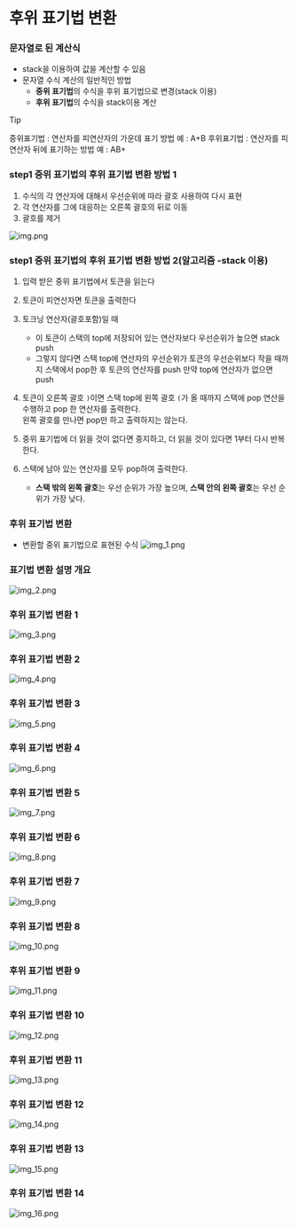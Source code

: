 # 후위 표기법 변환

### 문자열로 된 계산식

- stack을 이용하여 값을 계산할 수 있음
- 문자열 수식 계산의 일반적인 방법
    - **중위 표기법**의 수식을 후위 표기법으로 변경(stack 이용)
    - **후위 표기법**의 수식을 stack이용 계산

> [!TIP]
> 중위표기법 : 연산자를 피연산자의 가운데 표기 방법 예 : A+B
> 후위표기법 : 연산자를 피연산자 뒤에 표기하는 방법 예 : AB+

### step1 중위 표기법의 후위 표기법 변환 방법 1

1. 수식의 각 연산자에 대해서 우선순위에 따라 괄호 사용하여 다시 표현
2. 각 연산자를 그에 대응하는 오른쪽 괄호의 뒤로 이동
3. 괄호를 제거

![img.png](1_img/img.png)

### step1 중위 표기법의 후위 표기법 변환 방법 2(알고리즘 -stack 이용)

1. 입력 받은 중위 표기법에서 토큰을 읽는다
2. 토큰이 피연산자면 토큰을 출력한다
3. 토크닝 연산자(괄호포함)일 때

    - 이 토큰이 스택의 top에 저장되어 있는 연산자보다 우선순위가 높으면 stack push
    - 그렇지 않다면 스택 top에 연산자의 우선순위가 토큰의 우선순위보다 작을 때까지 스택에서 pop한 후 토큰의 연산자를 push 만약 top에 연산자가 없으면 push

4. 토큰이 오른쪽 괄호 `)`이면 스택 top에 왼쪽 괄호 `(`가 올 때까지 스택에 pop 연산을 수행하고 pop 한 연산자를 출력한다.  
   왼쪽 괄호를 만나면 pop만 하고 출력하지는 않는다.

5. 중위 표기법에 더 읽을 것이 없다면 중지하고, 더 읽을 것이 있다면 1부터 다시 반복한다.

6. 스택에 남아 있는 연산자를 모두 pop하여 출력한다.

    - **스택 밖의 왼쪽 괄호**는 우선 순위가 가장 높으며, **스택 안의 왼쪽 괄호**는 우선 순위가 가장 낮다.

### 후위 표기법 변환

- 변환할 중위 표기법으로 표현된 수식
  ![img_1.png](1_img/img_1.png)

### 표기법 변환 설명 개요

![img_2.png](1_img/img_2.png)

### 후위 표기법 변환 1

![img_3.png](1_img/img_3.png)

### 후위 표기법 변환 2

![img_4.png](1_img/img_4.png)

### 후위 표기법 변환 3

![img_5.png](1_img/img_5.png)

### 후위 표기법 변환 4

![img_6.png](1_img/img_6.png)

### 후위 표기법 변환 5

![img_7.png](1_img/img_7.png)

### 후위 표기법 변환 6

![img_8.png](1_img/img_8.png)

### 후위 표기법 변환 7

![img_9.png](1_img/img_9.png)

### 후위 표기법 변환 8

![img_10.png](1_img/img_10.png)

### 후위 표기법 변환 9

![img_11.png](1_img/img_11.png)

### 후위 표기법 변환 10

![img_12.png](1_img/img_12.png)

### 후위 표기법 변환 11

![img_13.png](1_img/img_13.png)

### 후위 표기법 변환 12

![img_14.png](1_img/img_14.png)

### 후위 표기법 변환 13

![img_15.png](1_img/img_15.png)

### 후위 표기법 변환 14

![img_16.png](1_img/img_16.png)